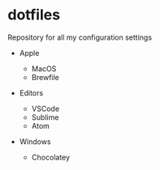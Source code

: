 # dotfiles
Repository for all my configuration settings

* Apple
    * MacOS 
    * Brewfile

* Editors
    * VSCode
    * Sublime
    * Atom

* Windows
    * Chocolatey